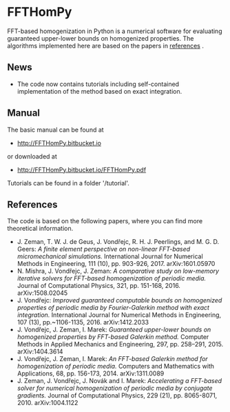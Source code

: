 FFTHomPy
========

FFT-based homogenization in Python is a numerical software for evaluating guaranteed upper-lower bounds on homogenized properties. The algorithms implemented here are based on the papers in [references](#references) .

## News

- The code now contains tutorials including self-contained implementation of the method based on exact integration.

## Manual

The basic manual can be found at
- http://FFTHomPy.bitbucket.io

or downloaded at
- http://FFTHomPy.bitbucket.io/FFTHomPy.pdf

Tutorials can be found in a folder '/tutorial'.

## References

The code is based on the following papers, where you can find more theoretical information.

- J. Zeman, T. W. J. de Geus, J. Vondřejc, R. H. J. Peerlings, and M. G. D. Geers: *A finite element perspective on non-linear FFT-based micromechanical simulations.* International Journal for Numerical Methods in Engineering, 111 (10), pp. 903-926, 2017. arXiv:1601.05970
- N. Mishra, J. Vondřejc, J. Zeman: *A comparative study on low-memory iterative solvers for FFT-based homogenization of periodic media.* Journal of Computational Physics, 321, pp. 151-168, 2016. arXiv:1508.02045
- J. Vondřejc: *Improved guaranteed computable bounds on homogenized properties of periodic media by Fourier-Galerkin method with exact integration.* International Journal for Numerical Methods in Engineering, 107 (13), pp.~1106-1135, 2016. arXiv:1412.2033
- J. Vondřejc, J. Zeman, I. Marek: *Guaranteed upper-lower bounds on homogenized properties by FFT-based Galerkin method.* Computer Methods in Applied Mechanics and Engineering, 297, pp. 258–291, 2015. arXiv:1404.3614
- J. Vondřejc, J. Zeman, I. Marek: *An FFT-based Galerkin method for homogenization of periodic media.* Computers and Mathematics with Applications, 68, pp. 156-173, 2014. arXiv:1311.0089
- J. Zeman, J. Vondřejc, J. Novák and I. Marek: *Accelerating a FFT-based solver for numerical homogenization of periodic media by conjugate gradients.* Journal of Computational Physics, 229 (21), pp. 8065-8071, 2010. arXiv:1004.1122

